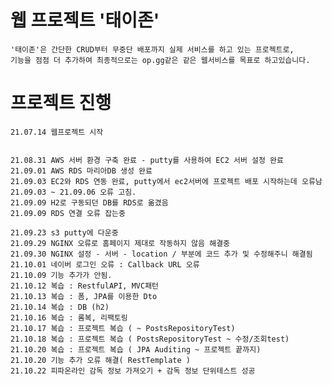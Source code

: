 # 웹 프로젝트 '태이존'
    '태이존'은 간단한 CRUD부터 무중단 배포까지 실제 서비스를 하고 있는 프로젝트로,
    기능을 점점 더 추가하여 최종적으로는 op.gg같은 같은 웹서비스를 목표로 하고있습니다.
      
# 프로젝트 진행

    21.07.14 웹프로젝트 시작
    
    
    21.08.31 AWS 서버 환경 구축 완료 - putty를 사용하여 EC2 서버 설정 완료
    21.09.01 AWS RDS 마리아DB 생성 완료
    21.09.03 EC2와 RDS 연동 완료, putty에서 ec2서버에 프로젝트 배포 시작하는데 오류남
    21.09.03 ~ 21.09.06 오류 고침.
    21.09.09 H2로 구동되던 DB를 RDS로 옮겼음
    21.09.09 RDS 연결 오류 잡는중
    
    21.09.23 s3 putty에 다운중
    21.09.29 NGINX 오류로 홈페이지 제대로 작동하지 않음 해결중
    21.09.30 NGINX 설정 - 서버 - location / 부분에 코드 추가 및 수정해주니 해결됨
    21.10.01 네이버 로그인 오류 : Callback URL 오류
    21.10.09 기능 추가가 안됨.
    21.10.12 복습 : RestfulAPI, MVC패턴
    21.10.13 복습 : 폼, JPA를 이용한 Dto
    21.10.14 복습 : DB (h2)
    21.10.16 복습 : 롬복, 리팩토링
    21.10.17 복습 : 프로젝트 복습 ( ~ PostsRepositoryTest)
    21.10.18 복습 : 프로젝트 복습 ( PostsRepositoryTest ~ 수정/조회test)
    21.10.20 복습 : 프로젝트 복습 ( JPA Auditing ~ 프로젝트 끝까지)
    21.10.20 기능 추가 오류 해결( RestTemplate )
    21.10.22 피파온라인 감독 정보 가져오기 + 감독 정보 단위테스트 성공
    